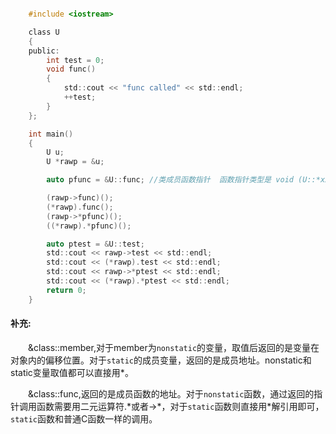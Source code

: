 ```c

    #include <iostream>

    class U
    {
    public:
        int test = 0;
        void func()
        {
            std::cout << "func called" << std::endl;
            ++test;
        }
    };

    int main()
    {
        U u;
        U *rawp = &u;

        auto pfunc = &U::func; //类成员函数指针  函数指针类型是 void (U::*xxx)()

        (rawp->func)();
        (*rawp).func();
        (rawp->*pfunc)();
        ((*rawp).*pfunc)();

        auto ptest = &U::test;
        std::cout << rawp->test << std::endl;
        std::cout << (*rawp).test << std::endl;
        std::cout << rawp->*ptest << std::endl;
        std::cout << (*rawp).*ptest << std::endl;
        return 0;
    }

```

#### 补充:
&emsp;&emsp;&class::member,对于member为`nonstatic`的变量，取值后返回的是变量在对象内的偏移位置。对于`static`的成员变量，返回的是成员地址。nonstatic和static变量取值都可以直接用*。 

&emsp;&emsp;&class::func,返回的是成员函数的地址。对于`nonstatic`函数，通过返回的指针调用函数需要用二元运算符.*或者->\*，对于`static`函数则直接用\*解引用即可，`static`函数和普通C函数一样的调用。
